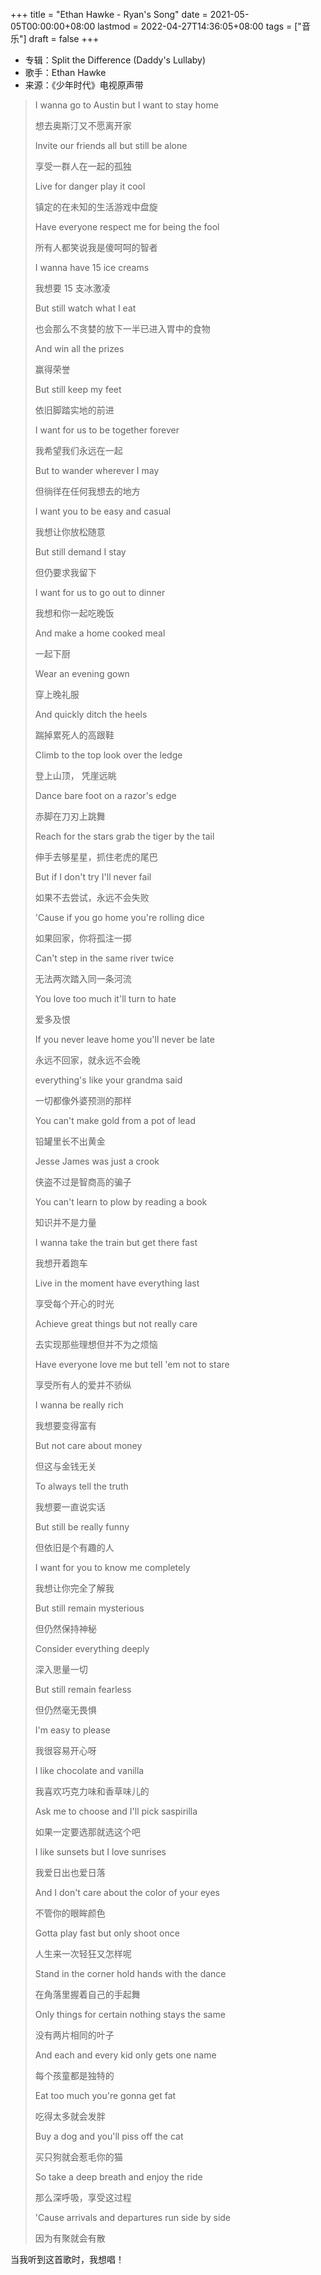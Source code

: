 +++
title = "Ethan Hawke - Ryan's Song"
date = 2021-05-05T00:00:00+08:00
lastmod = 2022-04-27T14:36:05+08:00
tags = ["音乐"]
draft = false
+++

- 专辑：Split the Difference (Daddy's Lullaby)
- 歌手：Ethan Hawke
- 来源：《少年时代》电视原声带

> I wanna go to Austin but I want to stay home
>
> 想去奥斯汀又不愿离开家
>
> Invite our friends all but still be alone
>
> 享受一群人在一起的孤独
>
> Live for danger play it cool
>
> 镇定的在未知的生活游戏中盘旋
>
> Have everyone respect me for being the fool
>
> 所有人都笑说我是傻呵呵的智者
>
> I wanna have 15 ice creams
>
> 我想要 15 支冰激凌
>
> But still watch what I eat
>
> 也会那么不贪婪的放下一半已进入胃中的食物
>
> And win all the prizes
>
> 赢得荣誉
>
> But still keep my feet
>
> 依旧脚踏实地的前进
>
> I want for us to be together forever
>
> 我希望我们永远在一起
>
> But to wander wherever I may
>
> 但徜徉在任何我想去的地方
>
> I want you to be easy and casual
>
> 我想让你放松随意
>
> But still demand I stay
>
> 但仍要求我留下
>
> I want for us to go out to dinner
>
> 我想和你一起吃晚饭
>
> And make a home cooked meal
>
> 一起下厨
>
> Wear an evening gown
>
> 穿上晚礼服
>
> And quickly ditch the heels
>
> 踹掉累死人的高跟鞋
>
> Climb to the top look over the ledge
>
> 登上山顶， 凭崖远眺
>
> Dance bare foot on a razor's edge
>
> 赤脚在刀刃上跳舞
>
> Reach for the stars grab the tiger by the tail
>
> 伸手去够星星，抓住老虎的尾巴
>
> But if I don't try I'll never fail
>
> 如果不去尝试，永远不会失败
>
> 'Cause if you go home you're rolling dice
>
> 如果回家，你将孤注一掷
>
> Can't step in the same river twice
>
> 无法两次踏入同一条河流
>
> You love too much it'll turn to hate
>
> 爱多及恨
>
> If you never leave home you'll never be late
>
> 永远不回家，就永远不会晚
>
> everything's like your grandma said
>
> 一切都像外婆预测的那样
>
> You can't make gold from a pot of lead
>
> 铅罐里长不出黄金
>
> Jesse James was just a crook
>
> 侠盗不过是智商高的骗子
>
> You can't learn to plow by reading a book
>
> 知识并不是力量
>
> I wanna take the train but get there fast
>
> 我想开着跑车
>
> Live in the moment have everything last
>
> 享受每个开心的时光
>
> Achieve great things but not really care
>
> 去实现那些理想但并不为之烦恼
>
> Have everyone love me but tell 'em not to stare
>
> 享受所有人的爱并不骄纵
>
> I wanna be really rich
>
> 我想要变得富有
>
> But not care about money
>
> 但这与金钱无关
>
> To always tell the truth
>
> 我想要一直说实话
>
> But still be really funny
>
> 但依旧是个有趣的人
>
> I want for you to know me completely
>
> 我想让你完全了解我
>
> But still remain mysterious
>
> 但仍然保持神秘
>
> Consider everything deeply
>
> 深入思量一切
>
> But still remain fearless
>
> 但仍然毫无畏惧
>
> I'm easy to please
>
> 我很容易开心呀
>
> I like chocolate and vanilla
>
> 我喜欢巧克力味和香草味儿的
>
> Ask me to choose and I'll pick saspirilla
>
> 如果一定要选那就选这个吧
>
> I like sunsets but I love sunrises
>
> 我爱日出也爱日落
>
> And I don't care about the color of your eyes
>
> 不管你的眼眸颜色
>
> Gotta play fast but only shoot once
>
> 人生来一次轻狂又怎样呢
>
> Stand in the corner hold hands with the dance
>
> 在角落里握着自己的手起舞
>
> Only things for certain nothing stays the same
>
> 没有两片相同的叶子
>
> And each and every kid only gets one name
>
> 每个孩童都是独特的
>
> Eat too much you're gonna get fat
>
> 吃得太多就会发胖
>
> Buy a dog and you'll piss off the cat
>
> 买只狗就会惹毛你的猫
>
> So take a deep breath and enjoy the ride
>
> 那么深呼吸，享受这过程
>
> 'Cause arrivals and departures run side by side
>
> 因为有聚就会有散

当我听到这首歌时，我想唱！
